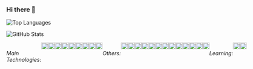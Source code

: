 ### Hi there 👋

<!--
**paulogobetti/paulogobetti** is a ✨ _special_ ✨ repository because its `README.md` (this file) appears on your GitHub profile.

Here are some ideas to get you started:

- 🔭 I’m currently working on ...
- 🌱 I’m currently learning ...
- 👯 I’m looking to collaborate on ...
- 🤔 I’m looking for help with ...
- 💬 Ask me about ...
- 📫 How to reach me: ...
- 😄 Pronouns: ...
- ⚡ Fun fact: ...
-->

![Top Languages](https://github-readme-stats.vercel.app/api/top-langs/?username=paulogobetti&theme=blue-green)

![GitHub Stats](https://github-readme-stats.vercel.app/api?username=paulogobetti&theme=blue-green)

<div style="display: flex;">
  <h6>Main Technologies:</h6>
  <img src="https://img.shields.io/static/v1?message=PHP&logo=php&labelColor=000&color=fd0&logoColor=white&label=%20" height="18">
  <img src="https://img.shields.io/static/v1?message=HTML&logo=html5&labelColor=000&color=fd0&logoColor=white&label=%20" height="18">
  <img src="https://img.shields.io/static/v1?message=CSS&logo=css3&labelColor=000&color=fd0&logoColor=white&label=%20" height="18">
  <img src="https://img.shields.io/static/v1?message=Bootstrap&logo=bootstrap&labelColor=000&color=fd0&logoColor=white&label=%20" height="18">
  <img src="https://img.shields.io/static/v1?message=JavaScript&logo=javascript&labelColor=000&color=fd0&logoColor=white&label=%20" height="18">
  <img src="https://img.shields.io/static/v1?message=JavaScript&logo=javascript&labelColor=000&color=fd0&logoColor=white&label=%20" height="18">
  <img src="https://img.shields.io/static/v1?message=Apache&logo=apache&labelColor=000&color=fd0&logoColor=white&label=%20" height="18">
  <img src="https://img.shields.io/static/v1?message=SQL&logo=mysql&labelColor=000&color=fd0&logoColor=white&label=%20" height="18">
  <img src="https://img.shields.io/static/v1?message=Git&logo=git&labelColor=000&color=fd0&logoColor=white&label=%20" height="18">

  <h6>Others:</h6>
  <img src="https://img.shields.io/static/v1?message=Composer&logo=composer&labelColor=000&color=fd0&logoColor=white&label=%20" height="18">
  <img src="https://img.shields.io/static/v1?message=AWS S3&logo=amazonaws&labelColor=000&color=fd0&logoColor=white&label=%20" height="18">
  <img src="https://img.shields.io/static/v1?message=Oracle Cloud A1&logo=oracle&labelColor=000&color=fd0&logoColor=white&label=%20" height="18">
  <img src="https://img.shields.io/static/v1?message=Linux&logo=linux&labelColor=000&color=fd0&logoColor=white&label=%20" height="18">
  <img src="https://img.shields.io/static/v1?message=Windows&logo=windows&labelColor=000&color=fd0&logoColor=white&label=%20" height="18">
  <img src="https://img.shields.io/static/v1?message=Ubuntu&logo=ubuntu&labelColor=000&color=fd0&logoColor=white&label=%20" height="18">
  <img src="https://img.shields.io/static/v1?message=WordPress&logo=wordpress&labelColor=000&color=fd0&logoColor=white&label=%20" height="18">
  <img src="https://img.shields.io/static/v1?message=WooCommerce&logo=woocommerce&labelColor=000&color=fd0&logoColor=white&label=%20" height="18">
  <img src="https://img.shields.io/static/v1?message=Photoshop&logo=adobephotoshop&labelColor=000&color=fd0&logoColor=white&label=%20" height="18">
  <img src="https://img.shields.io/static/v1?message=Illustrator&logo=adobeillustrator&labelColor=000&color=fd0&logoColor=white&label=%20" height="18">
  <img src="https://img.shields.io/static/v1?message=Blender&logo=blender&labelColor=000&color=fd0&logoColor=white&label=%20" height="18">
  <img src="https://img.shields.io/static/v1?message=Google Ads&logo=googleads&labelColor=000&color=fd0&logoColor=white&label=%20" height="18">
  <img src="https://img.shields.io/static/v1?message=Google Tag Manager&logo=googletagmanager&labelColor=000&color=fd0&logoColor=white&label=%20" height="18">

  <h6>Learning:</h6>
  <img src="https://img.shields.io/static/v1?message=Unity&logo=unity&labelColor=000&color=fd0&logoColor=white&label=%20" height="18">
  <img src="https://img.shields.io/static/v1?message=C%23&logo=csharp&labelColor=000&color=fd0&logoColor=white&label=%20" height="18">
</div>
